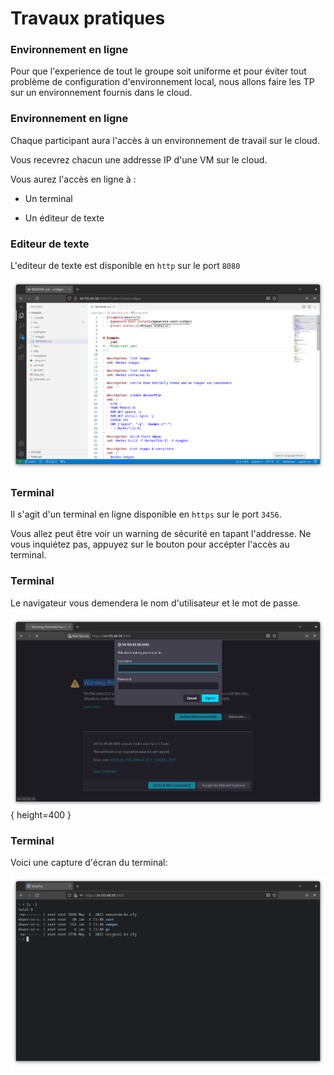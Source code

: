 # Travaux pratiques

### Environnement en ligne
Pour que l'experience de tout le groupe soit uniforme
et pour éviter tout problème de configuration d'environnement local,
nous allons faire les TP sur un environnement fournis dans le cloud.

### Environnement en ligne
Chaque participant aura l'accès à un environnement de travail sur le cloud.

Vous recevrez chacun une addresse IP d'une VM sur le cloud.

Vous aurez l'accès en ligne à :

- Un terminal 

- Un éditeur de texte

### Editeur de texte
L'editeur de texte est disponible en `http` sur le port `8080`

![](images/general/vs_code_online_screenshot.png)

### Terminal
Il s'agit d'un terminal en ligne disponible en `https` sur le port `3456`.

Vous allez peut être voir un warning de sécurité en tapant l'addresse.
Ne vous inquiétez pas, appuyez sur le bouton pour accépter l'accès au terminal.

### Terminal
Le navigateur vous demendera le nom d'utilisateur et le mot de passe.

![](images/general/terminal_online_login.png){ height=400 }



### Terminal
Voici une capture d'écran du terminal:

![](images/general/terminal_online_screenshot.png)

